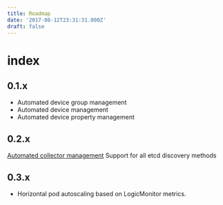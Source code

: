 ```yaml
---
title: Roadmap
date: '2017-08-12T23:31:31.000Z'
draft: false
---
```


# index

## 0.1.x

* Automated device group management
* Automated device management
* Automated device property management

## 0.2.x

[Automated collector management](https://github.com/logicmonitor/k8s-argus/projects/1) Support for all etcd discovery methods

## 0.3.x

* Horizontal pod autoscaling based on LogicMonitor metrics.

